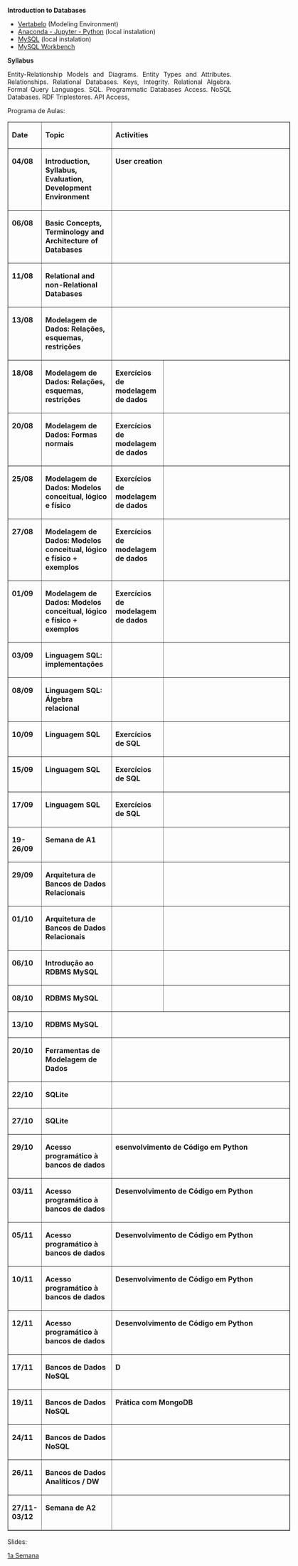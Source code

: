 
<p><strong>Introduction to Databases<br /></strong></p>
<ul>
<li><a href="https://www.vertabelo.com/" target="_blank" rel="noopener">Vertabelo</a> (Modeling Environment)</li>
<li><a rel="noopener" href="https://www.anaconda.com/products/individual" target="_blank">Anaconda - Jupyter - Python</a>&nbsp;(local instalation)</li>
<li><a rel="noopener" href="https://dev.mysql.com/downloads/installer/" target="_blank">MySQL</a> (local instalation)</li>
<li><a href="https://www.mysql.com/products/workbench/" target="_blank" rel="noopener">MySQL Workbench</a></li>
</ul>
<p align="left"><strong></strong></p>
<p align="left"><strong>Syllabus</strong></p>
<p align="justify">Entity-Relationship Models and Diagrams. Entity Types and Attributes. Relationships. Relational Databases. Keys, Integrity. Relational Algebra. Formal Query Languages. SQL. Programmatic Databases Access. NoSQL Databases. RDF Triplestores. API Access<span style="text-decoration: underline;">.</span></p>
<p align="justify">Programa de Aulas:</p>
<table style="width: 636px;" width="636" cellspacing="0" cellpadding="7" border="-"><colgroup><col width="63" /> <col width="323" /> <col width="207" /> <col width="4356" /> </colgroup>
<tbody>
<tr valign="top">
<td width="63">
<p align="left"><strong>Date</strong></p>
</td>
<td width="323">
<p align="left"><strong>Topic</strong></p>
</td>
<td colspan="2" width="207">
<p align="left"><strong>Activities </strong></p>
</td>
</tr>
<tr valign="top">
<td width="63">
<p align="left"><strong>04/08</strong></p>
</td>
<td width="323">
<p align="left"><strong>Introduction, Syllabus, </strong><strong>Evaluation, Development Environment</strong></p>
</td>
<td colspan="2" width="207">
<p align="left"><strong>User creation</strong></p>
</td>
</tr>
<tr valign="top">
<td width="63">
<p align="left"><strong>0</strong><strong>6/08</strong></p>
</td>
<td width="323">
<p align="left"><strong>Basic Concepts, Terminology and Architecture of Databases</strong></p>
</td>
<td colspan="2" width="207">
<p align="left"></p>
</td>
</tr>
<tr valign="top">
<td width="63">
<p align="left"><strong>11</strong><strong>/</strong><strong>08</strong></p>
</td>
<td width="323">
<p align="left"><strong>Relational and non-Relational Databases</strong></p>
</td>
<td colspan="2" width="207">
<p align="left"></p>
</td>
</tr>
<tr valign="top">
<td width="63">
<p align="left"><strong>13</strong><strong>/08</strong></p>
</td>
<td width="323">
<p align="left"><strong>Modelagem de Dados: Rela&ccedil;&otilde;es, esquemas, restri&ccedil;&otilde;es</strong></p>
</td>
<td colspan="2" width="207">
<p align="left"></p>
</td>
</tr>
<tr valign="top">
<td width="63">
<p align="left"><strong>18/</strong><strong>08</strong></p>
</td>
<td width="323">
<p align="left"><strong>Modelagem de Dados: Rela&ccedil;&otilde;es, esquemas, restri&ccedil;&otilde;es</strong></p>
</td>
<td width="207">
<p align="left"><strong>Exerc&iacute;cios de modelagem de dados</strong></p>
</td>
<td width="4356">
<p align="left"></p>
</td>
</tr>
<tr valign="top">
<td width="63">
<p align="left"><strong>20/0</strong><strong>8</strong></p>
</td>
<td width="323">
<p align="left"><strong>Modelagem de Dados: Formas normais</strong></p>
</td>
<td width="207">
<p align="left"><strong>Exerc&iacute;cios de modelagem de dados</strong></p>
</td>
<td width="4356">
<p align="left"></p>
</td>
</tr>
<tr valign="top">
<td width="63">
<p align="left"><strong>25</strong><strong>/0</strong><strong>8</strong></p>
</td>
<td width="323">
<p align="left"><strong>Modelagem de Dados: Modelos conceitual, l&oacute;gico e f&iacute;sico</strong></p>
</td>
<td width="207">
<p align="left"><strong>Exerc&iacute;cios de modelagem de dados</strong></p>
</td>
<td width="4356">
<p align="left"></p>
</td>
</tr>
<tr valign="top">
<td width="63">
<p align="left"><strong>2</strong><strong>7/</strong><strong>08</strong></p>
</td>
<td width="323">
<p align="left"><strong>Modelagem de Dados: Modelos conceitual, l&oacute;gico e f&iacute;sico + exemplos</strong></p>
</td>
<td width="207">
<p align="left"><strong>Exerc&iacute;cios de modelagem de dados</strong></p>
</td>
<td width="4356">
<p align="left"></p>
</td>
</tr>
<tr valign="top">
<td width="63">
<p align="left"><strong>01</strong><strong>/</strong><strong>09</strong></p>
</td>
<td width="323">
<p align="left"><strong>Modelagem de Dados: Modelos conceitual, l&oacute;gico e f&iacute;sico + exemplos</strong></p>
</td>
<td width="207">
<p align="left"><strong>Exerc&iacute;cios de modelagem de dados</strong></p>
</td>
<td width="4356">
<p align="left"></p>
</td>
</tr>
<tr valign="top">
<td width="63">
<p align="left"><strong>03</strong><strong>/</strong><strong>09</strong></p>
</td>
<td width="323">
<p align="left"><strong>Linguagem SQL: implementa&ccedil;&otilde;es</strong></p>
</td>
<td width="207">
<p align="left"></p>
</td>
<td width="4356">
<p align="left"></p>
</td>
</tr>
<tr valign="top">
<td width="63">
<p align="left"><strong>08</strong><strong>/</strong><strong>09</strong></p>
</td>
<td width="323">
<p align="left"><strong>Linguagem SQL: &Aacute;lgebra relacional</strong></p>
</td>
<td width="207">
<p align="left"></p>
</td>
<td width="4356">
<p align="left"></p>
</td>
</tr>
<tr valign="top">
<td width="63">
<p align="left"><strong>10</strong><strong>/</strong><strong>09</strong></p>
</td>
<td width="323">
<p align="left"><strong>Linguagem SQL</strong></p>
</td>
<td width="207">
<p align="left"><strong>Exerc&iacute;cios de SQL</strong></p>
</td>
<td width="4356">
<p align="left"></p>
</td>
</tr>
<tr valign="top">
<td width="63">
<p align="left"><strong>1</strong><strong>5</strong><strong>/</strong><strong>09</strong></p>
</td>
<td width="323">
<p align="left"><strong>Linguagem SQL</strong></p>
</td>
<td width="207">
<p align="left"><strong>Exerc&iacute;cios de SQL</strong></p>
</td>
<td width="4356">
<p align="left"></p>
</td>
</tr>
<tr valign="top">
<td width="63">
<p align="left"><strong>17</strong><strong>/</strong><strong>09</strong></p>
</td>
<td width="323">
<p align="left"><strong>Linguagem SQL</strong></p>
</td>
<td width="207">
<p align="left"><strong>Exerc&iacute;cios de SQL</strong></p>
</td>
<td width="4356">
<p align="left"></p>
</td>
</tr>
<tr valign="top">
<td width="63">
<p align="left"><strong>19-26/09</strong></p>
</td>
<td width="323">
<p><strong>Semana de A1</strong></p>
</td>
<td width="207">
<p align="left"></p>
</td>
<td width="4356">
<p align="left"></p>
</td>
</tr>
<tr valign="top">
<td width="63">
<p align="left"><strong>29</strong><strong>/</strong><strong>09</strong></p>
</td>
<td width="323">
<p><strong>Arquitetura de</strong><strong> Bancos de Dados Relacionais</strong></p>
</td>
<td width="207">
<p align="left"></p>
</td>
<td width="4356">
<p align="left"></p>
</td>
</tr>
<tr valign="top">
<td width="63">
<p align="left"><strong>0</strong><strong>1</strong><strong>/1</strong><strong>0</strong></p>
</td>
<td width="323">
<p><strong>Arquitetura de</strong><strong> Bancos de Dados Relacionais</strong></p>
</td>
<td width="207">
<p align="left"></p>
</td>
<td width="4356">
<p align="left"></p>
</td>
</tr>
<tr valign="top">
<td width="63">
<p align="left"><strong>0</strong><strong>6/1</strong><strong>0</strong></p>
</td>
<td width="323">
<p align="left"><strong>Introdu&ccedil;&atilde;o ao RDBMS MySQL</strong></p>
</td>
<td width="207">
<p align="left"></p>
</td>
<td width="4356">
<p align="left"></p>
</td>
</tr>
<tr valign="top">
<td width="63">
<p align="left"><strong>08</strong><strong>/1</strong><strong>0</strong></p>
</td>
<td width="323">
<p><strong>RDBMS MySQL</strong></p>
</td>
<td width="207">
<p align="left"></p>
</td>
<td width="4356">
<p align="left"></p>
</td>
</tr>
<tr valign="top">
<td width="63">
<p align="left"><strong>13</strong><strong>/1</strong><strong>0</strong></p>
</td>
<td width="323">
<p><strong>RDBMS MySQL</strong></p>
</td>
<td colspan="2" width="207">
<p align="left"></p>
</td>
</tr>
<tr valign="top">
<td width="63">
<p align="left"><strong>20</strong><strong>/1</strong><strong>0</strong></p>
</td>
<td width="323">
<p><strong>Ferramentas de Modelagem de Dados</strong></p>
</td>
<td colspan="2" width="207">
<p align="left"></p>
</td>
</tr>
<tr valign="top">
<td width="63">
<p align="left"><strong>22</strong><strong>/1</strong><strong>0</strong></p>
</td>
<td width="323">
<p><strong>SQLite</strong></p>
</td>
<td colspan="2" width="207">
<p align="left"></p>
</td>
</tr>
<tr valign="top">
<td width="63">
<p align="left"><strong>27/10</strong></p>
</td>
<td width="323">
<p><strong>SQLite</strong></p>
</td>
<td colspan="2" width="207">
<p align="left"></p>
</td>
</tr>
<tr valign="top">
<td width="63">
<p align="left"><strong>29/10</strong></p>
</td>
<td width="323">
<p align="left"><strong>Acesso program&aacute;tico &agrave; bancos de dados</strong></p>
</td>
<td colspan="2" width="207">
<p align="left"><strong>esenvolvimento de C&oacute;digo em Python</strong></p>
</td>
</tr>
<tr valign="top">
<td width="63">
<p align="left"><strong>03/11</strong></p>
</td>
<td width="323">
<p align="left"><strong>Acesso program&aacute;tico &agrave; bancos de dados</strong></p>
</td>
<td colspan="2" width="207">
<p align="left"><strong>Desenvolvimento de C&oacute;digo em Python</strong></p>
</td>
</tr>
<tr valign="top">
<td width="63">
<p align="left"><strong>05/11</strong></p>
</td>
<td width="323">
<p align="left"><strong>Acesso program&aacute;tico &agrave; bancos de dados</strong></p>
</td>
<td colspan="2" width="207">
<p align="left"><strong>Desenvolvimento de C&oacute;digo em Python</strong></p>
</td>
</tr>
<tr valign="top">
<td width="63">
<p align="left"><strong>10/11</strong></p>
</td>
<td width="323">
<p align="left"><strong>Acesso program&aacute;tico &agrave; bancos de dados</strong></p>
</td>
<td colspan="2" width="207">
<p align="left"><strong>Desenvolvimento de C&oacute;digo em Python</strong></p>
</td>
</tr>
<tr valign="top">
<td width="63">
<p align="left"><strong>12/11</strong></p>
</td>
<td width="323">
<p align="left"><strong>Acesso program&aacute;tico &agrave; bancos de dados</strong></p>
</td>
<td colspan="2" width="207">
<p align="left"><strong>Desenvolvimento de C&oacute;digo em Python</strong></p>
</td>
</tr>
<tr valign="top">
<td width="63">
<p align="left"><strong>17/11</strong></p>
</td>
<td width="323">
<p align="left"><strong>Bancos de Dados NoSQL</strong></p>
</td>
<td colspan="2" width="207">
<p align="left"><strong>D</strong></p>
</td>
</tr>
<tr valign="top">
<td width="63">
<p align="left"><strong>19/11</strong></p>
</td>
<td width="323">
<p align="left"><strong>Bancos de Dados NoSQL</strong></p>
</td>
<td colspan="2" width="207">
<p align="left"><strong>Pr&aacute;tica com MongoDB</strong></p>
</td>
</tr>
<tr valign="top">
<td width="63">
<p align="left"><strong>24/11</strong></p>
</td>
<td width="323">
<p align="left"><strong>Bancos de Dados NoSQL</strong></p>
</td>
<td colspan="2" width="207">
<p align="left"></p>
</td>
</tr>
<tr valign="top">
<td width="63">
<p align="left"><strong>26/11</strong></p>
</td>
<td width="323">
<p align="left"><strong>Bancos de Dados Anal&iacute;ticos / DW</strong></p>
</td>
<td colspan="2" width="207">
<p align="left"></p>
</td>
</tr>
<tr valign="top">
<td width="63">
<p align="left"><strong>27/11-03/12</strong></p>
</td>
<td width="323">
<p><strong>Semana de A2</strong></p>
</td>
<td colspan="2" width="207">
<p align="left"></p>
</td>
</tr>
</tbody>
</table>
<p>Slides:</p>
<p><a href="https://drive.google.com/file/d/1SpwOu1xT19FObPFcxaY_XPYw4gbYU9Lk/view?usp=sharing" target="_blank" rel="noopener">1a Semana</a></p>
